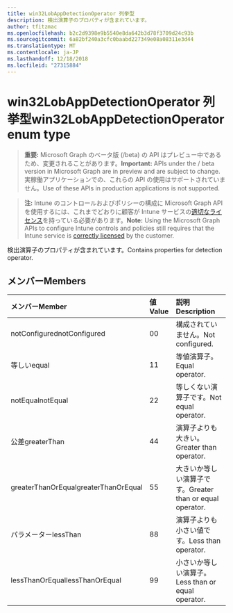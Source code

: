 ```yaml
---
title: win32LobAppDetectionOperator 列挙型
description: 検出演算子のプロパティが含まれています。
author: tfitzmac
ms.openlocfilehash: b2c2d9398e9b5540e8da642b3d78f3709d24c93b
ms.sourcegitcommit: 6a82bf240a3cfc0baabd227349e08a08311e3d44
ms.translationtype: MT
ms.contentlocale: ja-JP
ms.lasthandoff: 12/18/2018
ms.locfileid: "27315884"
---
```

# <a name="win32lobappdetectionoperator-enum-type"></a><span data-ttu-id="e0c49-103">win32LobAppDetectionOperator 列挙型</span><span class="sxs-lookup"><span data-stu-id="e0c49-103">win32LobAppDetectionOperator enum type</span></span>

> <span data-ttu-id="e0c49-104">**重要:** Microsoft Graph のベータ版 (/beta) の API はプレビュー中であるため、変更されることがあります。</span><span class="sxs-lookup"><span data-stu-id="e0c49-104">**Important:** APIs under the / beta version in Microsoft Graph are in preview and are subject to change.</span></span> <span data-ttu-id="e0c49-105">実稼働アプリケーションでの、これらの API の使用はサポートされていません。</span><span class="sxs-lookup"><span data-stu-id="e0c49-105">Use of these APIs in production applications is not supported.</span></span>

> <span data-ttu-id="e0c49-106">**注:** Intune のコントロールおよびポリシーの構成に Microsoft Graph API を使用するには、これまでどおりに顧客が Intune サービスの[適切なライセンス](https://go.microsoft.com/fwlink/?linkid=839381)を持っている必要があります。</span><span class="sxs-lookup"><span data-stu-id="e0c49-106">**Note:** Using the Microsoft Graph APIs to configure Intune controls and policies still requires that the Intune service is [correctly licensed](https://go.microsoft.com/fwlink/?linkid=839381) by the customer.</span></span>

<span data-ttu-id="e0c49-107">検出演算子のプロパティが含まれています。</span><span class="sxs-lookup"><span data-stu-id="e0c49-107">Contains properties for detection operator.</span></span>
## <a name="members"></a><span data-ttu-id="e0c49-108">メンバー</span><span class="sxs-lookup"><span data-stu-id="e0c49-108">Members</span></span>
|<span data-ttu-id="e0c49-109">メンバー</span><span class="sxs-lookup"><span data-stu-id="e0c49-109">Member</span></span>|<span data-ttu-id="e0c49-110">値</span><span class="sxs-lookup"><span data-stu-id="e0c49-110">Value</span></span>|<span data-ttu-id="e0c49-111">説明</span><span class="sxs-lookup"><span data-stu-id="e0c49-111">Description</span></span>|
|:---|:---|:---|
|<span data-ttu-id="e0c49-112">notConfigured</span><span class="sxs-lookup"><span data-stu-id="e0c49-112">notConfigured</span></span>|<span data-ttu-id="e0c49-113">0</span><span class="sxs-lookup"><span data-stu-id="e0c49-113">0</span></span>|<span data-ttu-id="e0c49-114">構成されていません。</span><span class="sxs-lookup"><span data-stu-id="e0c49-114">Not configured.</span></span>|
|<span data-ttu-id="e0c49-115">等しい</span><span class="sxs-lookup"><span data-stu-id="e0c49-115">equal</span></span>|<span data-ttu-id="e0c49-116">1</span><span class="sxs-lookup"><span data-stu-id="e0c49-116">1</span></span>|<span data-ttu-id="e0c49-117">等値演算子。</span><span class="sxs-lookup"><span data-stu-id="e0c49-117">Equal operator.</span></span>|
|<span data-ttu-id="e0c49-118">notEqual</span><span class="sxs-lookup"><span data-stu-id="e0c49-118">notEqual</span></span>|<span data-ttu-id="e0c49-119">2</span><span class="sxs-lookup"><span data-stu-id="e0c49-119">2</span></span>|<span data-ttu-id="e0c49-120">等しくない演算子です。</span><span class="sxs-lookup"><span data-stu-id="e0c49-120">Not equal operator.</span></span>|
|<span data-ttu-id="e0c49-121">公差</span><span class="sxs-lookup"><span data-stu-id="e0c49-121">greaterThan</span></span>|<span data-ttu-id="e0c49-122">4</span><span class="sxs-lookup"><span data-stu-id="e0c49-122">4</span></span>|<span data-ttu-id="e0c49-123">演算子よりも大きい。</span><span class="sxs-lookup"><span data-stu-id="e0c49-123">Greater than operator.</span></span>|
|<span data-ttu-id="e0c49-124">greaterThanOrEqual</span><span class="sxs-lookup"><span data-stu-id="e0c49-124">greaterThanOrEqual</span></span>|<span data-ttu-id="e0c49-125">5</span><span class="sxs-lookup"><span data-stu-id="e0c49-125">5</span></span>|<span data-ttu-id="e0c49-126">大きいか等しい演算子です。</span><span class="sxs-lookup"><span data-stu-id="e0c49-126">Greater than or equal operator.</span></span>|
|<span data-ttu-id="e0c49-127">パラメーター</span><span class="sxs-lookup"><span data-stu-id="e0c49-127">lessThan</span></span>|<span data-ttu-id="e0c49-128">8</span><span class="sxs-lookup"><span data-stu-id="e0c49-128">8</span></span>|<span data-ttu-id="e0c49-129">演算子よりも小さい値です。</span><span class="sxs-lookup"><span data-stu-id="e0c49-129">Less than operator.</span></span>|
|<span data-ttu-id="e0c49-130">lessThanOrEqual</span><span class="sxs-lookup"><span data-stu-id="e0c49-130">lessThanOrEqual</span></span>|<span data-ttu-id="e0c49-131">9</span><span class="sxs-lookup"><span data-stu-id="e0c49-131">9</span></span>|<span data-ttu-id="e0c49-132">小さいか等しい演算子。</span><span class="sxs-lookup"><span data-stu-id="e0c49-132">Less than or equal operator.</span></span>|





